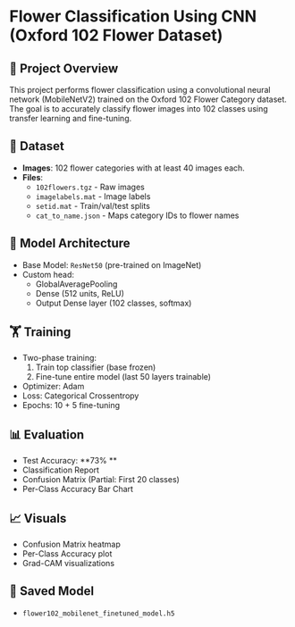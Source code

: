 # Flower Classification Using CNN (Oxford 102 Flower Dataset)

## 📌 Project Overview
This project performs flower classification using a convolutional neural network (MobileNetV2) trained on the Oxford 102 Flower Category dataset. The goal is to accurately classify flower images into 102 classes using transfer learning and fine-tuning.

## 📁 Dataset
- **Images**: 102 flower categories with at least 40 images each.
- **Files**:
  - `102flowers.tgz` - Raw images
  - `imagelabels.mat` - Image labels
  - `setid.mat` - Train/val/test splits
  - `cat_to_name.json` - Maps category IDs to flower names

## 🧠 Model Architecture
- Base Model: `ResNet50` (pre-trained on ImageNet)
- Custom head:
  - GlobalAveragePooling
  - Dense (512 units, ReLU)
  - Output Dense layer (102 classes, softmax)

## 🏋️ Training
- Two-phase training:
  1. Train top classifier (base frozen)
  2. Fine-tune entire model (last 50 layers trainable)
- Optimizer: Adam
- Loss: Categorical Crossentropy
- Epochs: 10 + 5 fine-tuning

## 📊 Evaluation
- Test Accuracy: **73% **
- Classification Report
- Confusion Matrix (Partial: First 20 classes)
- Per-Class Accuracy Bar Chart

## 📈 Visuals
- Confusion Matrix heatmap
- Per-Class Accuracy plot
- Grad-CAM visualizations

## 💾 Saved Model
- `flower102_mobilenet_finetuned_model.h5`



